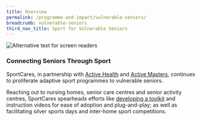 ```yaml
---
title: Overview
permalink: /programme-and-impact/vulnerable-seniors/
breadcrumb: vulnerable-seniors
third_nav_title: Sport for Vulnerable Seniors
---
```

![Alternative text for screen readers](/images/Seniors_picture.jpg)

### Connecting Seniors Through Sport 

SportCares, in partnership with [Active Health](https://www.activehealth.sg) and [Active Masters](https://www.myactivesg.com/Programmes/For-Masters-and-Seniors), continues to proliferate adaptive sport programmes to vulnerable seniors. 

Reaching out to nursing homes, senior care centres and senior activity centres, SportCares spearheads efforts like [developing a toolkit](https://sportcares.sportsingapore.gov.sg/programme-and-impact/adaptive-sports-toolkit/) and instruction videos for ease of adoption and plug-and-play; as well as facilitating silver sports days and inter-home sport competitions.